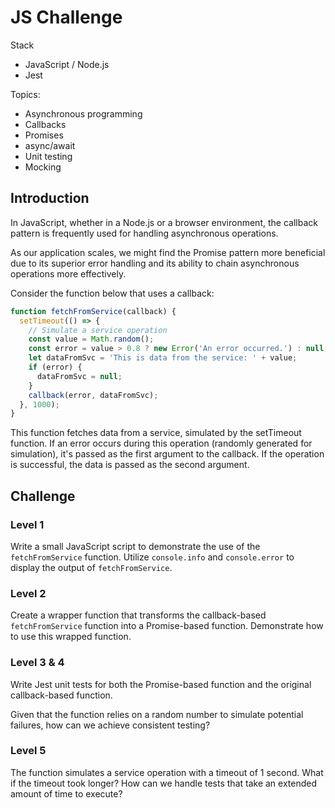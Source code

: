 # JS Challenge

Stack
- JavaScript / Node.js
- Jest

Topics:
- Asynchronous programming
- Callbacks
- Promises
- async/await
- Unit testing
- Mocking


## Introduction
In JavaScript, whether in a Node.js or a browser environment, the callback pattern is frequently used for handling asynchronous operations.

As our application scales, we might find the Promise pattern more beneficial due to its superior error handling and its ability to chain asynchronous operations more effectively.

Consider the function below that uses a callback:

```javascript
function fetchFromService(callback) {
  setTimeout(() => {
    // Simulate a service operation
    const value = Math.random();
    const error = value > 0.8 ? new Error('An error occurred.') : null; // Simulate a potential error
    let dataFromSvc = 'This is data from the service: ' + value;
    if (error) {
      dataFromSvc = null;
    }
    callback(error, dataFromSvc);
  }, 1000);
}
```
This function fetches data from a service, simulated by the setTimeout function. If an error occurs during this operation (randomly generated for simulation), it's passed as the first argument to the callback. If the operation is successful, the data is passed as the second argument.

## Challenge

### Level 1
Write a small JavaScript script to demonstrate the use of the `fetchFromService` function. Utilize `console.info` and `console.error` to display the output of `fetchFromService`.

### Level 2
Create a wrapper function that transforms the callback-based `fetchFromService` function into a Promise-based function. Demonstrate how to use this wrapped function.

### Level 3 & 4
Write Jest unit tests for both the Promise-based function and the original callback-based function.

Given that the function relies on a random number to simulate potential failures, how can we achieve consistent testing?

### Level 5
The function simulates a service operation with a timeout of 1 second. What if the timeout took longer? How can we handle tests that take an extended amount of time to execute?